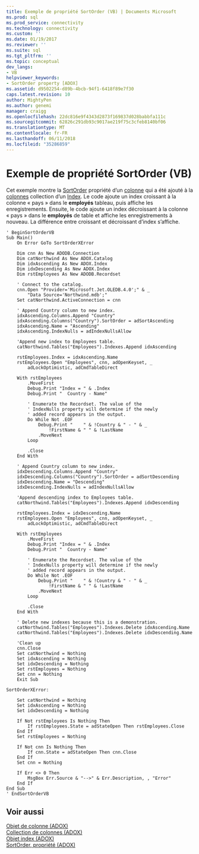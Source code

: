 ```yaml
---
title: Exemple de propriété SortOrder (VB) | Documents Microsoft
ms.prod: sql
ms.prod_service: connectivity
ms.technology: connectivity
ms.custom: ''
ms.date: 01/19/2017
ms.reviewer: ''
ms.suite: sql
ms.tgt_pltfrm: ''
ms.topic: conceptual
dev_langs:
- VB
helpviewer_keywords:
- SortOrder property [ADOX]
ms.assetid: d9502254-d89b-4bcb-94f1-6418f89e7f30
caps.latest.revision: 10
author: MightyPen
ms.author: genemi
manager: craigg
ms.openlocfilehash: 22dc816e9f4343d2873f169837d028babbfa111c
ms.sourcegitcommit: 62826c291db93c9017ae219f75c3cfeb8140bf06
ms.translationtype: MT
ms.contentlocale: fr-FR
ms.lasthandoff: 06/11/2018
ms.locfileid: "35286859"
---
```

# <a name="sortorder-property-example-vb"></a>Exemple de propriété SortOrder (VB)
Cet exemple montre la [SortOrder](../../../ado/reference/adox-api/sortorder-property-adox.md) propriété d’un [colonne](../../../ado/reference/adox-api/column-object-adox.md) qui a été ajouté à la [colonnes](../../../ado/reference/adox-api/columns-collection-adox.md) collection d’un [Index](../../../ado/reference/adox-api/index-object-adox.md). Le code ajoute un index croissant à la colonne « pays » dans le **employés** tableau, puis affiche les enregistrements. Ensuite, le code ajoute un index décroissant à la colonne « pays » dans le **employés** de table et affiche les enregistrements à nouveau. La différence entre croissant et décroissant d’index s’affiche.  
  
```  
' BeginSortOrderVB  
Sub Main()  
    On Error GoTo SortOrderXError  
  
    Dim cnn As New ADODB.Connection  
    Dim catNorthwind As New ADOX.Catalog  
    Dim idxAscending As New ADOX.Index  
    Dim idxDescending As New ADOX.Index  
    Dim rstEmployees As New ADODB.Recordset  
  
    ' Connect to the catalog.  
    cnn.Open "Provider='Microsoft.Jet.OLEDB.4.0';" & _  
        "Data Source='Northwind.mdb';"  
    Set catNorthwind.ActiveConnection = cnn  
  
    ' Append Country column to new index.  
    idxAscending.Columns.Append "Country"  
    idxAscending.Columns("Country").SortOrder = adSortAscending  
    idxAscending.Name = "Ascending"  
    idxAscending.IndexNulls = adIndexNullsAllow  
  
    'Append new index to Employees table.  
    catNorthwind.Tables("Employees").Indexes.Append idxAscending  
  
    rstEmployees.Index = idxAscending.Name  
    rstEmployees.Open "Employees", cnn, adOpenKeyset, _  
        adLockOptimistic, adCmdTableDirect  
  
    With rstEmployees  
        .MoveFirst  
        Debug.Print "Index = " & .Index  
        Debug.Print "  Country - Name"  
  
        ' Enumerate the Recordset. The value of the  
        ' IndexNulls property will determine if the newly  
        ' added record appears in the output.  
        Do While Not .EOF  
            Debug.Print "    " & !Country & " - " & _  
                !FirstName & " " & !LastName  
            .MoveNext  
        Loop  
  
        .Close  
    End With  
  
    ' Append Country column to new index.  
    idxDescending.Columns.Append "Country"  
    idxDescending.Columns("Country").SortOrder = adSortDescending  
    idxDescending.Name = "Descending"  
    idxDescending.IndexNulls = adIndexNullsAllow  
  
    'Append descending index to Employees table.  
    catNorthwind.Tables("Employees").Indexes.Append idxDescending  
  
    rstEmployees.Index = idxDescending.Name  
    rstEmployees.Open "Employees", cnn, adOpenKeyset, _  
        adLockOptimistic, adCmdTableDirect  
  
    With rstEmployees  
        .MoveFirst  
        Debug.Print "Index = " & .Index  
        Debug.Print "  Country - Name"  
  
        ' Enumerate the Recordset. The value of the  
        ' IndexNulls property will determine if the newly  
        ' added record appears in the output.  
        Do While Not .EOF  
            Debug.Print "    " & !Country & " - " & _  
                !FirstName & " " & !LastName  
            .MoveNext  
        Loop  
  
        .Close  
    End With  
  
    ' Delete new indexes because this is a demonstration.  
    catNorthwind.Tables("Employees").Indexes.Delete idxAscending.Name  
    catNorthwind.Tables("Employees").Indexes.Delete idxDescending.Name  
  
    'Clean up  
    cnn.Close  
    Set catNorthwind = Nothing  
    Set idxAscending = Nothing  
    Set idxDescending = Nothing  
    Set rstEmployees = Nothing  
    Set cnn = Nothing  
    Exit Sub  
  
SortOrderXError:  
  
    Set catNorthwind = Nothing  
    Set idxAscending = Nothing  
    Set idxDescending = Nothing  
  
    If Not rstEmployees Is Nothing Then  
        If rstEmployees.State = adStateOpen Then rstEmployees.Close  
    End If  
    Set rstEmployees = Nothing  
  
    If Not cnn Is Nothing Then  
        If cnn.State = adStateOpen Then cnn.Close  
    End If  
    Set cnn = Nothing  
  
    If Err <> 0 Then  
        MsgBox Err.Source & "-->" & Err.Description, , "Error"  
    End If  
End Sub  
' EndSortOrderVB  
```  
  
## <a name="see-also"></a>Voir aussi  
 [Objet de colonne (ADOX)](../../../ado/reference/adox-api/column-object-adox.md)   
 [Collection de colonnes (ADOX)](../../../ado/reference/adox-api/columns-collection-adox.md)   
 [Objet index (ADOX)](../../../ado/reference/adox-api/index-object-adox.md)   
 [SortOrder, propriété (ADOX)](../../../ado/reference/adox-api/sortorder-property-adox.md)
